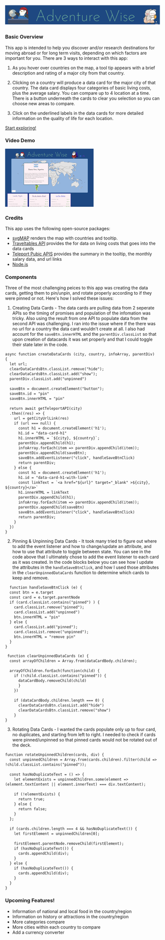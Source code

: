 # ![logo](assets/header.png)

### Basic Overview
This app is intended to help you discover and/or research destinations for moving abroad or for long term visits, depending on which factors are important for you. There are 3 ways to interact with this app:

1. As you hover over countries on the map, a tool tip appears with a brief description and rating of a major city from that country.

2. Clicking on a country will produce a data card for the major city of that country. The data card displays four categories of basic living costs, plus the average salary. You can compare up to 4 location at a time. There is a button underneath the cards to clear you selection so you can choose new areas to compare. 

3. Click on the underlined labels in the data cards for more detailed information on the quality of life for each location.

[Start exploring!](https://asyan77.github.io/FoodAroundtheWorld/)

### Video Demo 
[![Watch the video](assets/small-screen-shot.png)](https://www.canva.com/design/DAF0Xulu5TU/watch)


### Credits
This app uses the following open-source packages: 
 - [svgMAP](https://www.npmjs.com/package/svgmap) renders the map with countries and tooltip.
 - [Traveltables API](https://traveltables.com/) provides the for data on living costs that goes into the data cards
 - [Teleport Pubic APIS](https://developers.teleport.org/api/) provides the summary in the tooltip, the monthly salary data, and url links
 - [Node.js](https://nodejs.org/en) 

### Components
Three of the most challenging peices to this app was creating the data cards, getting them to pin/unpin, and rotate properly according to if they were pinned or not. Here's how I solved these issues: 

1. Creating Data Cards - The data cards are pulling data from 2 seperate APIs so the timing of promises and population of the infomation was tricky. Also using the result from one API to populate data from the second API was challenging. I ran into the issue where if the there was no url for a country the data card wouldn't create at all. I also had account for the `saveBtn.innerHTML` and the `parentDiv.classList` so that upon creation of datacards it was set properly and that I could toggle their state later in the code.
```
async function createDataCards (city, country, infoArray, parentDiv)  {
  let url;
  clearDataCardsBtn.classList.remove("hide");
  clearDataCardsBtn.classList.add("show");
  parentDiv.classList.add("unpinned")

  saveBtn = document.createElement("button");
  saveBtn.id = "pin"
  saveBtn.innerHTML = "pin"
  
  return await getTeleportAPI(city)
  .then((res) => {
    url = getCityUrlLink(res)
    if (url === null) {
      const h1 = document.createElement('h1');
      h1.id = "data-card-h1"
      h1.innerHTML = `${city}, ${country}`;
      parentDiv.appendChild(h1);
      infoArray.forEach(item => parentDiv.appendChild(item));
      parentDiv.appendChild(saveBtn);
      saveBtn.addEventListener("click", handleSaveBtnClick)
      return parentDiv;
    } else {
      const h1 = document.createElement('h1');
      h1.id = "data-card-h1-with-link"
      const linkText = `<a href="${url}" target="_blank" >${city}, ${country}</a>`
      h1.innerHTML = linkText
      parentDiv.appendChild(h1);
      infoArray.forEach(item => parentDiv.appendChild(item)); 
      parentDiv.appendChild(saveBtn)
      saveBtn.addEventListener("click", handleSaveBtnClick)
      return parentDiv;
    }
  })
}
  ```
2. Pinning & Unpinning Data Cards - It took many tried to figure out where to add the event listener and how to change/update an attribute, and how to use that attribute to toggle between state. You can see in the code above that I ultimately chose to add the event listener to each card as it was created. In the code blocks below you can see how I update the attributes in the `handleSaveBtnClick`, and how I used those attributes in the `clearUnpinnedDataCards` function to determine which cards to keep and remove. 

```
  function handleSaveBtnClick (e) {
  const btn = e.target
  const card = e.target.parentNode
  if (card.classList.contains("pinned") ) {
    card.classList.remove("pinned");
    card.classList.add("unpinned")
    btn.innerHTML = "pin"
  } else {
    card.classList.add("pinned");
    card.classList.remove("unpinned");
    btn.innerHTML = "remove pin"
  }
}
```

```
 function clearUnpinnedDataCards (e) {
  const arrayOfChildren = Array.from(dataCardBody.children);

  arrayOfChildren.forEach(function(child) {
    if (!child.classList.contains("pinned")) {
      dataCardBody.removeChild(child)    
      } 
    })

    if (dataCardBody.children.length === 0) {
      clearDataCardsBtn.classList.add("hide")
      clearDataCardsBtn.classList.remove("show")
    }
}
  ```

3. Rotating Data Cards - I wanted the cards populate only up to four card, no duplicates, and starting from left to right. I needed to check if cards were pinned/unpinned so that pinned cards would not be rotated out of the deck. 

```
function rotateUnpinnedChildren(cards, div) {
  const unpinnedChildren = Array.from(cards.children).filter(child => !child.classList.contains("pinned"));

  const hasNoDuplicateText = () => {
    let elementExists = unpinnedChildren.some(element => (element.textContent || element.innerText) === div.textContent);

    if (!elementExists) {
      return true;
    } else {
      return false;
    }
  };

  if (cards.children.length === 4 && hasNoDuplicateText()) {
    let firstElement = unpinnedChildren[0];

    firstElement.parentNode.removeChild(firstElement);
    if (hasNoDuplicateText()) {
      cards.appendChild(div);
    }
  } else {
    if (hasNoDuplicateText()) {
      cards.appendChild(div);
    }
  }
}
```

### Upcoming Features! 
- Information of national and local food in the country/region
- Information on history or attractions in the country/region
- More categories compare
- More cities within each country to compare
- Add a currency converter